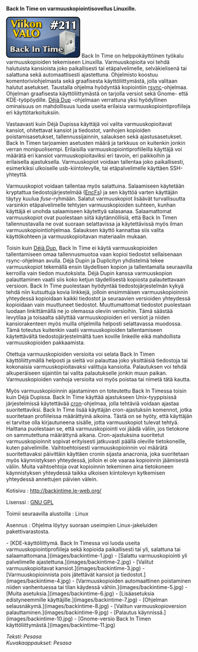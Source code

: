 <!--
Title: 5x03 Back in time - Viikon VALO #211
Date: 2015/01/11
Pageimage: valo211-backintime.png
Tags: Linux,Varmuuskopiointi,Tietoturva
-->

**Back In Time on varmuuskopiointisovellus Linuxille.**

![](images/valo211-backintime.png "fig:valo211-backintime.png") Back In Time on
helppokäyttöinen työkalu varmuuskopioiden tekemiseen Linuxilla.
Varmuuskopioita voi tehdä halutuista kansioista joko paikallisesti tai
etäpalvelimelle, selväkielisenä tai salattuna sekä automaattisesti
ajastettuna. Ohjelmisto koostuu komentoriviohjelmasta sekä graafisesta
käyttöliittymästä, jolla valitaan halutut asetukset. Taustalla ohjelma
hyödyntää kopiointiin
[rsync](https://en.wikipedia.org/wiki/Rsync)-ohjelmaa. Ohjelman
graafisesta käyttöliittymästä on tarjolla versiot sekä Gnome- että
KDE-työpöydille. [Déjà Dup](Deja_Dup) -ohjelmaan verrattuna
yksi hyödyllinen ominaisuus on mahdollisuus luoda useita erilaisia
varmuuskopiointiprofiileja eri käyttötarkoituksiin.

Vastaavasti kuin Déjà Dupissa käyttäjä voi valita varmuuskopioitavat
kansiot, ohitettavat kansiot ja tiedostot, vanhojen kopioiden
poistamisasetukset, tallennussijainnin, salauksen sekä ajastusasetukset.
Back In Timen tarjoamien asetusten määrä ja tarkkuus on kuitenkin jonkin
verran monipuolisempi. Erilaisilla varmuuskopiointiprofiileilla käyttäjä
voi määrätä eri kansiot varmuuskopioitaviksi eri tavoin, eri paikkoihin
ja erilaisella ajastuksella. Varmuuskopiot voidaan tallentaa joko
paikallisesti, esimerkiksi ulkoiselle usb-kiintolevylle, tai
etäpalvelimelle käyttäen SSH-yhteyttä.

Varmuuskopiot voidaan tallentaa myös salattuina. Salaamiseen käytetään
kryptattua tiedostojärjestelmää
([EncFs](https://en.wikipedia.org/wiki/EncFS)) ja sen käyttöä varten
käyttäjän täytyy kuulua *fuse*-ryhmään. Salatut varmuuskopiot lisäävät
turvallisuutta varsinkin etäpalvelimelle tehtyjen varmuuskopioiden
suhteen, kunhan käyttäjä ei unohda salaamiseen käytettyä salasanaa.
Salaamattomat varmuuskopiot ovat puolestaan siitä käytännöllisiä, että
Back In Timen tallennustavalla ne ovat suoraan selattavissa ja
käytettävissä myös ilman varmuuskopiointiohjelmaa. Salauksen käyttö
kannattaa siis valita käyttökohteen ja varmuuskopioitavan materiaalin
mukaan.

Toisin kuin [Déjà Dup](Deja_Dup), Back In Time ei käytä
varmuuskopioiden tallentamiseen omaa tallennusmuotoa vaan kopioi
tiedostot sellaisenaan rsync-ohjelman avulla. Déjà Dupin ja Duplicityn
yhdistelmä tekee varmuuskopiot tekemällä ensin täydellisen kopion ja
tallentamalla seuraavilla kerroilla vain tiedon muutoksista. Déjà Dupin
kanssa varmuuskopion palauttaminen vaatii siis koko ketjun täydellisestä
kopiosta palautettavaan versioon. Back In Time puolestaan hyödyntää
tiedostojärjestelmän kykyä tehdä niin kutsuttuja kovia linkkejä, jolloin
ensimmäisen varmuuskopioinnin yhteydessä kopioidaan kaikki tiedostot ja
seuraavien versioiden yhteydessä kopioidaan vain muuttuneet tiedostot.
Muuttumattomat tiedostot puolestaan luodaan linkittämällä ne jo olemassa
oleviin versioihin. Tämä säästää levytilaa ja toisaalta säilyttää
varmuuskopioiden eri versiot ja niiden kansiorakenteen myös muilla
ohjelmilla helposti selattavassa muodossa. Tämä toteutus kuitenkin
vaatii varmuuskopioiden tallentamiseen käytettävältä
tiedostojärjestelmältä tuen koville linkeille eikä mahdollista
varmuuskopioiden pakkaamista.

Otettuja varmuuskopioiden versioita voi selata Back In Timen
käyttöliittymällä helposti ja sieltä voi palauttaa joko yksittäisiä
tiedostoja tai kokonaisia varmuuskopioitavaksi valittuja kansioita.
Palautuksen voi tehdä alkuperäiseen sijaintiin tai valita palautukselle
jonkin muun paikan. Varmuuskopioiden vanhoja versioita voi myös poistaa
tai nimetä tätä kautta.

Myös varmuuskopioinnin ajastaminen on toteutettu Back In Timessa toisin
kuin Déjà Dupissa. Back In Time käyttää ajastukseen Unix-tyyppisissä
järjestelmissä käytettävää
[cron](https://en.wikipedia.org/wiki/Cron)-ohjelmaa, jolla tehtäviä
voidaan ajastaa suoritettaviksi. Back In Time lisää käyttäjän
cron-ajastuksiin komennot, jotka suoritetaan profiileissa määrättyinä
aikoina. Tästä on se hyöty, että käyttäjän ei tarvitse olla
kirjautuneena sisälle, jotta varmuuskopiot tulevat tehtyä. Haittana
puolestaan se, että varmuuskopiointi voi jäädä väliin, jos tietokone on
sammutettuna määrättynä aikana. Cron-ajastuksina suoritetut
varmuuskopioinnit sopivat erityisesti jatkuvasti päällä oleville
tietokoneille, kuten palvelimille. Vaihtoehtoisesti varmuuskopioinnin
voi määrätä suoritettavaksi päivittäin käyttäen cronin sijasta
anacronia, joka suoritetaan myös käynnistyksen yhteydessä, jolloin ei
ole vaaraa kopioinnin jäämisestä väliin. Muita vaihtoehtoja ovat
kopioinnin tekeminen aina tietokoneen käynnistyksen yhteydessä taikka
ulkoisen kiintolevyn kytkemisen yhteydessä annettujen päivien välein.

Kotisivu
:   <http://backintime.le-web.org/>

Lisenssi
:   [GNU GPL](GNU_GPL)

Toimii seuraavilla alustoilla
:   Linux

Asennus
:   Ohjelma löytyy suoraan useimpien Linux-jakeluiden pakettivarastosta.

<div class="psgallery" markdown="1">
-   [KDE-käyttöliittymä. Back In Timessa voi luoda useita
    varmuuskopiointiprofiileja sekä kopioida paikallisesti tai <SSH:n>
    yli, salattuna tai salaamattomana.](images/backintime-1.jpg)
-   [Salattu varmuuskopiointi <SSH:n> yli palvelimelle
    ajastettuna.](images/backintime-2.jpg)
-   [Valitut varmuuskopioitavat kansiot.](images/backintime-3.jpg)
-   [Varmuuskopioinnista pois jätettävät kansiot ja
    tiedostot.](images/backintime-4.jpg)
-   [Varmuuskopioiden automaattinen poistaminen niiden vanhentuessa tai
    tilan käydessä vähiin.](images/backintime-5.jpg)
-   [Muita asetuksia.](images/backintime-6.jpg)
-   [Lisäasetuksia edistyneemmille
    käyttäjille.](images/backintime-7.jpg)
-   [Ohjelman selausnäkymä.](images/backintime-8.jpg)
-   [Valitun varmuuskopioversion
    palauttaminen.](images/backintime-9.jpg)
-   [Palautus käynnissä.](images/backintime-10.jpg)
-   [Gnome-versio Back In Timen
    käyttöliittymästä.](images/backintime-11.jpg)
</div>

*Teksti: Pesasa* <br />
*Kuvakaappaukset: Pesasa*

